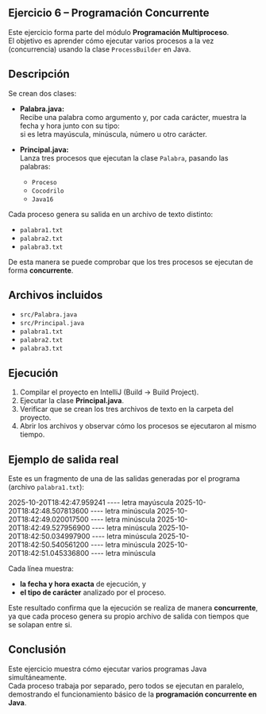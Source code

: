 ## Ejercicio 6 – Programación Concurrente

Este ejercicio forma parte del módulo **Programación Multiproceso**.  
El objetivo es aprender cómo ejecutar varios procesos a la vez (concurrencia) usando la clase `ProcessBuilder` en Java.

## Descripción

Se crean dos clases:

- **Palabra.java:**  
  Recibe una palabra como argumento y, por cada carácter, muestra la fecha y hora junto con su tipo:  
  si es letra mayúscula, minúscula, número u otro carácter.

- **Principal.java:**  
  Lanza tres procesos que ejecutan la clase `Palabra`, pasando las palabras:
    - `Proceso`
    - `Cocodrilo`
    - `Java16`

Cada proceso genera su salida en un archivo de texto distinto:
- `palabra1.txt`
- `palabra2.txt`
- `palabra3.txt`

De esta manera se puede comprobar que los tres procesos se ejecutan de forma **concurrente**.

## Archivos incluidos

- `src/Palabra.java`
- `src/Principal.java`
- `palabra1.txt`
- `palabra2.txt`
- `palabra3.txt`

## Ejecución

1. Compilar el proyecto en IntelliJ (Build → Build Project).
2. Ejecutar la clase **Principal.java**.
3. Verificar que se crean los tres archivos de texto en la carpeta del proyecto.
4. Abrir los archivos y observar cómo los procesos se ejecutaron al mismo tiempo.

## Ejemplo de salida real

Este es un fragmento de una de las salidas generadas por el programa (archivo `palabra1.txt`):

2025-10-20T18:42:47.959241 ---- letra mayúscula
2025-10-20T18:42:48.507813600 ---- letra minúscula
2025-10-20T18:42:49.020017500 ---- letra minúscula
2025-10-20T18:42:49.527956900 ---- letra minúscula
2025-10-20T18:42:50.034997900 ---- letra minúscula
2025-10-20T18:42:50.540561200 ---- letra minúscula
2025-10-20T18:42:51.045336800 ---- letra minúscula


Cada línea muestra:
- **la fecha y hora exacta** de ejecución, y
- **el tipo de carácter** analizado por el proceso.

Este resultado confirma que la ejecución se realiza de manera **concurrente**, ya que cada proceso genera su propio archivo de salida con tiempos que se solapan entre si.

## Conclusión

Este ejercicio muestra cómo ejecutar varios programas Java simultáneamente.  
Cada proceso trabaja por separado, pero todos se ejecutan en paralelo, demostrando el funcionamiento básico de la **programación concurrente en Java**.

